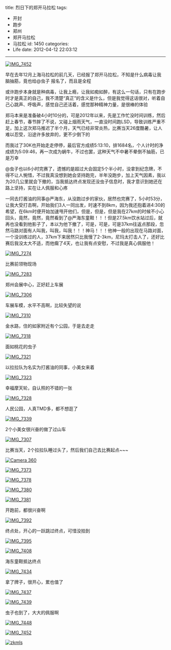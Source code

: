 title: 烈日下的郑开马拉松
tags:
  - 开封
  - 跑步
  - 郑州
  - 郑开马拉松
  - 马拉松
id: 1450
categories:
  - Life
date: 2012-04-12 22:03:12
---
[![](/images/2012/04/IMG_7452.jpg "IMG_7452")](/images/2012/04/IMG_7452.jpg)

早在去年12月上海马拉松的前几天，已经报了郑开马拉松，不知是什么病毒让我脑抽筋，竟也给@虫子 报名了，而且是全程

或许跑步本身就是种病毒，让我上瘾，让我如痴如醉，有这么一句话，只有在跑步时才是真正的自己，我不清楚“真正”的含义是什么，但是我觉得这话很对，听着自己心跳声、呼吸声，感觉自己还活着，感觉那种精神力量，是很棒的体验
<!--more-->
郑马本来是准备破4小时10分的，可是2012年以来，先是工作忙没时间训练，然后赶上春节，春节胖了不说，又碰上烟雨天气，一直没时间跑LSD，导致训练严重不足，加上这次郑马推迟了半个月，天气已经非常炎热，比赛当天26度酷暑，让人难以忍受，沿途许多放弃的，更不少倒下的

而我过了30K也开始走走停停，最后官方成绩5:13:10，排1684名，个人计时的净成绩为5:09:46，再一次成为蜗牛，不过也罢，这种天气不中暑不晕倒不抽筋，已是万幸

@虫子也以6小时完赛了，遗憾的是超过大会固定5个半小时，没拿到纪念牌，不得不让人惋惜，不过我真没想到她会坚持跑完，半年没跑步，加上天气因素，我以为20几公里就会下撤的，当我抵达终点发现还没虫子信息时，我才意识到她还在路上坚持，实在让人佩服和心疼

一同去打酱油的同事@严海东，从没跑过步的家伙，居然也完赛了，5小时53分，让我大受打击啊，开始我们3人一同出发，时速不到8km，因为我还抱着进4:30的希望，在6km时便开始加速甩开他们，但是，但是，但是我在27km的时候不小心回头，竟然，竟然，竟然看到了@严海东童鞋！！！但是27.5km饮水站过后，就再也没看到他影子了，本以为他下撤了，可是，可是，可是37km往返点那段，忽然马路对面有人叫我，叫我，叫我！！！神马！！！他神一般的出现在马路对面，一个没训练过的人，37km下来居然只比我慢了2-3km，尼玛太打击人了，还好比赛后我没太大不适，而他瘸了4天，也让我有点安慰，不过我是真心佩服他！

[![](/images/2012/04/IMG_7274.jpg "IMG_7274")](/images/2012/04/IMG_7274.jpg)

比赛前领物现场

[![](/images/2012/04/IMG_7283.jpg "IMG_7283")](/images/2012/04/IMG_7283.jpg)

郑州会展中心，正好赶上车展

[![](/images/2012/04/IMG_7306.jpg "IMG_7306")](/images/2012/04/IMG_7306.jpg)

车展车模，水平不高啊，比较失望的说

[![](/images/2012/04/IMG_7310.jpg "IMG_7310")](/images/2012/04/IMG_7310.jpg)

金水路，住的如家附近有个公园，于是去走走

[![](/images/2012/04/IMG_7318.jpg "IMG_7318")](/images/2012/04/IMG_7318.jpg)

面如桃花的虫子

[![](/images/2012/04/IMG_7321.jpg "IMG_7321")](/images/2012/04/IMG_7321.jpg)

以拉拉队为名实为打酱油的同事，小美女来着

[![](/images/2012/04/IMG_7323.jpg "IMG_7323")](/images/2012/04/IMG_7323.jpg)

幸福摩天轮，自认照的不错的一张

[![](/images/2012/04/IMG_7328.jpg "IMG_7328")](/images/2012/04/IMG_7328.jpg)

人民公园，人真TMD多，都不想逛了

[![](/images/2012/04/IMG_7339.jpg "IMG_7339")](/images/2012/04/IMG_7339.jpg)

2个小美女很兴奋的做了过山车

[![](/images/2012/04/IMG_7307.jpg "IMG_7307")](/images/2012/04/IMG_7307.jpg)

比赛当天，2个拉拉队睡过头了，然后我们自己去比赛起点~~~

[![](/images/2012/04/C360_2012-04-08-07-38-14.jpg "Camera 360")](/images/2012/04/C360_2012-04-08-07-38-14.jpg)

[![](/images/2012/04/IMG_7373.jpg "IMG_7373")](/images/2012/04/IMG_7373.jpg)

[![](/images/2012/04/IMG_7378.jpg "IMG_7378")](/images/2012/04/IMG_7378.jpg)

[![](/images/2012/04/IMG_7380.jpg "IMG_7380")](/images/2012/04/IMG_7380.jpg)


[![](/images/2012/04/IMG_7381.jpg "IMG_7381")](/images/2012/04/IMG_7381.jpg)

开跑前，都很兴奋啊

[![](/images/2012/04/IMG_7392.jpg "IMG_7392")](/images/2012/04/IMG_7392.jpg)

终点处，开心的一跃跳过终点，可惜没拍到

[![](/images/2012/04/IMG_7395.jpg "IMG_7395")](/images/2012/04/IMG_7395.jpg)

[![](/images/2012/04/IMG_7408.jpg "IMG_7408")](/images/2012/04/IMG_7408.jpg)

海东童鞋抵达终点

[![](/images/2012/04/IMG_7434.jpg "IMG_7434")](/images/2012/04/IMG_7434.jpg)

拿了牌子，很开心，累也值了

[![](/images/2012/04/IMG_7437.jpg "IMG_7437")](/images/2012/04/IMG_7437.jpg)

[![](/images/2012/04/IMG_7439.jpg "IMG_7439")](/images/2012/04/IMG_7439.jpg)

虫子也到了，大大的佩服啊

[![](/images/2012/04/IMG_7448.jpg "IMG_7448")](/images/2012/04/IMG_7448.jpg)

[![](/images/2012/04/IMG_7452.jpg "IMG_7452")](/images/2012/04/IMG_7452.jpg)

[![](/images/2012/04/zkmls.gif "zkmls")](/images/2012/04/zkmls.gif)